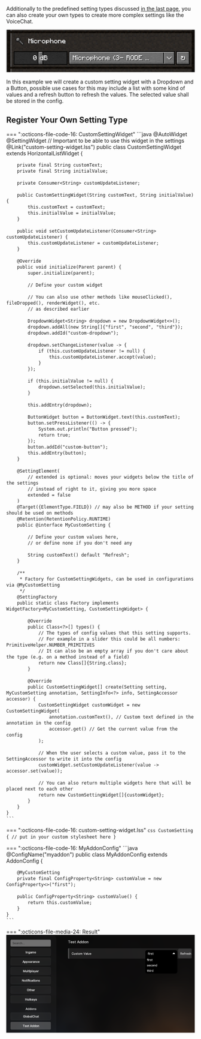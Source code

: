 Additionally to the predefined setting types discussed [in the last page](/pages/addon/features/config), you can also
create your own types to create more complex settings like the VoiceChat.

![VoiceChat-Microphone](/assets/files/screenshots/voicechat-microphone-example.png)

In this example we will create a custom setting widget with a Dropdown and a Button, possible use cases for this may
include a list with some kind of values and a refresh button to refresh the values. The selected value shall be
stored in the config.

## Register Your Own Setting Type

=== ":octicons-file-code-16: CustomSettingWidget"
    ```java
    @AutoWidget
    @SettingWidget // Important to be able to use this widget in the settings
    @Link("custom-setting-widget.lss")
    public class CustomSettingWidget extends HorizontalListWidget {
    
        private final String customText;
        private final String initialValue;
        
        private Consumer<String> customUpdateListener;
        
        public CustomSettingWidget(String customText, String initialValue) {
            this.customText = customText;
            this.initialValue = initialValue;
        }
        
        public void setCustomUpdateListener(Consumer<String> customUpdateListener) {
            this.customUpdateListener = customUpdateListener;
        }
        
        @Override
        public void initialize(Parent parent) {
            super.initialize(parent);
            
            // Define your custom widget
            
            // You can also use other methods like mouseClicked(), fileDropped(), renderWidget(), etc.
            // as described earlier
            
            DropdownWidget<String> dropdown = new DropdownWidget<>();
            dropdown.addAll(new String[]{"first", "second", "third"});
            dropdown.addId("custom-dropdown");
            
            dropdown.setChangeListener(value -> {
                if (this.customUpdateListener != null) {
                    this.customUpdateListener.accept(value);
                }
            });
            
            if (this.initialValue != null) {
                dropdown.setSelected(this.initialValue);
            }
            
            this.addEntry(dropdown);
            
            ButtonWidget button = ButtonWidget.text(this.customText);
            button.setPressListener(() -> {
                System.out.println("Button pressed");
                return true;
            });
            button.addId("custom-button");
            this.addEntry(button);
        }
    
        @SettingElement(
            // extended is optional: moves your widgets below the title of the settings
            // instead of right to it, giving you more space
            extended = false
        )
        @Target({ElementType.FIELD}) // may also be METHOD if your setting should be used on methods
        @Retention(RetentionPolicy.RUNTIME)
        public @interface MyCustomSetting {
        
            // Define your custom values here,
            // or define none if you don't need any
            
            String customText() default "Refresh";
        }
    
        /**
         * Factory for CustomSettingWidgets, can be used in configurations via @MyCustomSetting
         */
        @SettingFactory
        public static class Factory implements WidgetFactory<MyCustomSetting, CustomSettingWidget> { 
            
            @Override
            public Class<?>[] types() {
                // The types of config values that this setting supports.
                // For example in a slider this could be all numbers: PrimitiveHelper.NUMBER_PRIMITIVES
                // It can also be an empty array if you don't care about the type (e.g. on a method instead of a field)
                return new Class[]{String.class};
            }
    
            @Override
            public CustomSettingWidget[] create(Setting setting, MyCustomSetting annotation, SettingInfo<?> info, SettingAccessor accessor) {
                CustomSettingWidget customWidget = new CustomSettingWidget(
                    annotation.customText(), // Custom text defined in the annotation in the config
                    accessor.get() // Get the current value from the config
                );
                
                // When the user selects a custom value, pass it to the SettingAccessor to write it into the config
                customWidget.setCustomUpdateListener(value -> accessor.set(value));
                
                // You can also return multiple widgets here that will be placed next to each other
                return new CustomSettingWidget[]{customWidget};
            }
        }
    }
    ```

=== ":octicons-file-code-16: custom-setting-widget.lss"
    ```css
    CustomSetting {
        // put in your custom stylesheet here
    }
    ```

=== ":octicons-file-code-16: MyAddonConfig"
    ```java
    @ConfigName("myaddon")
    public class MyAddonConfig extends AddonConfig {
        
        @MyCustomSetting
        private final ConfigProperty<String> customValue = new ConfigProperty<>("first");
    
        public ConfigProperty<String> customValue() {
            return this.customValue;
        }
    }
    ```

=== ":octicons-file-media-24: Result"
    ![Custom-Settings-Result](/assets/files/screenshots/custom-settings-example.png)
